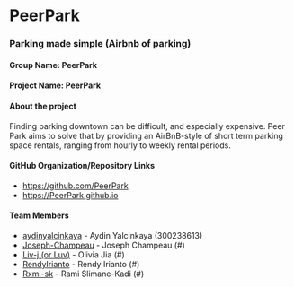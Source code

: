 # PeerPark
### Parking made simple (Airbnb of parking)

#### Group Name: PeerPark
#### Project Name: PeerPark

#### About the project
Finding parking downtown can be difficult, and especially expensive. Peer Park aims to solve that by providing an AirBnB-style of short term parking space rentals, ranging from hourly to weekly rental periods. 

#### GitHub Organization/Repository Links
* https://github.com/PeerPark
* https://PeerPark.github.io

#### Team Members
* [aydinyalcinkaya](https://github.com/aydinyalcinkaya) - Aydin Yalcinkaya (300238613)
* [Joseph-Champeau](https://github.com/Joseph-Champeau) - Joseph Champeau (#)
* [Liv-j (or Luv)](https://github.com/Liv-j) - Olivia Jia (#)
* [RendyIrianto](https://github.com/RendyIrianto) - Rendy Irianto (#)
* [Rxmi-sk](https://github.com/Rxmi-sk) - Rami Slimane-Kadi (#)
